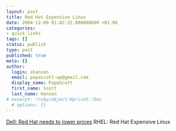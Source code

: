 ```yaml
---
layout: post
title: Red Hat Expensive Linux
date: 2004-12-09 01:02:22.000000000 +01:00
categories:
- quick links
tags: []
status: publish
type: post
published: true
meta: {}
author:
  login: shanson
  email: papascott-wp@gmail.com
  display_name: PapaScott
  first_name: Scott
  last_name: Hanson
# excerpt: !ruby/object:Hpricot::Doc
  # options: {}
---
```

<p><a title="Dell: Red Hat needs to lower prices | CNET News.com" href="http://news.com.com/Dell%3A Red Hat needs to lower prices/2100-7344_3-5482234.html?tag=st_lh">Dell: Red Hat needs to lower prices</a> RHEL: Red Hat Expensive Linux</p>
